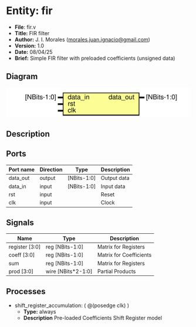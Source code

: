 
# Entity: fir 
- **File**: fir.v
- **Title:**  FIR filter
- **Author:**  J. I. Morales (morales.juan.ignacio@gmail.com)
- **Version:**  1.0
- **Date:**  08/04/25
- **Brief:**  Simple FIR filter with preloaded coefficients (unsigned data)

## Diagram
![Diagram](fir.svg "Diagram")
## Description


## Ports

| Port name | Direction | Type        | Description |
| --------- | --------- | ----------- | ----------- |
| data_out  | output    | [NBits-1:0] | Output data |
| data_in   | input     | [NBits-1:0] | Input data  |
| rst       | input     |             | Reset       |
| clk       | input     |             | Clock       |

## Signals

| Name           | Type                | Description             |
| -------------- | ------------------- | ----------------------- |
| register [3:0] | reg     [NBits-1:0] | Matrix for Registers    |
| coeff  [3:0]   | reg     [NBits-1:0] | Matrix for Coefficients |
| sum            | reg     [NBits-1:0] | Matrix for Registers    |
| prod   [3:0]   | wire [NBits*2-1:0]  | Partial Products        |

## Processes
- shift_register_accumulation: ( @(posedge clk) )
  - **Type:** always
  - **Description**
  Pre-loaded Coefficients   Shift Register model 
